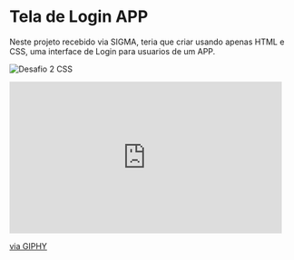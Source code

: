 # Tela de Login APP 
Neste projeto recebido via SIGMA, teria que criar usando apenas HTML e CSS, uma interface de Login para usuarios de um APP. 

![Desafio 2 CSS](https://user-images.githubusercontent.com/87347314/140009349-566ed825-075b-45bc-a617-2bc2ce155c34.png)

<iframe src="https://giphy.com/embed/ZVik7pBtu9dNS" width="480" height="268" frameBorder="0" class="giphy-embed" allowFullScreen></iframe><p><a href="https://giphy.com/gifs/life-interesting-footage-ZVik7pBtu9dNS">via GIPHY</a></p>
